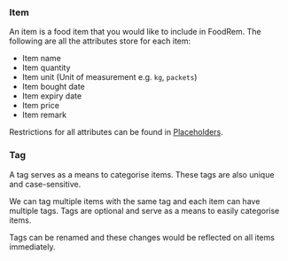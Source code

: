 <!-- markdownlint-disable-file first-line-h1 -->
### Item

An item is a food item that you would like to include in FoodRem.
The following are all the attributes store for each item:

* Item name
* Item quantity
* Item unit (Unit of measurement e.g. `kg`, `packets`)
* Item bought date
* Item expiry date
* Item price
* Item remark

Restrictions for all attributes can be found in [Placeholders](#placeholders).

### Tag

A tag serves as a means to categorise items. These tags are also unique and case-sensitive.

We can tag multiple items with the same tag and each item can have multiple tags. Tags are optional
and serve as a means to easily categorise items.

Tags can be renamed and these changes would be reflected on all items immediately.
